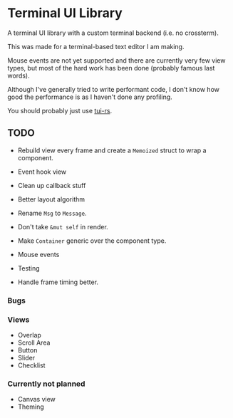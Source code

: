 # Terminal UI Library

A terminal UI library with a custom terminal backend (i.e. no crossterm).

This was made for a terminal-based text editor I am making.

Mouse events are not yet supported and there are currently very few view types, but most of the hard work has been done (probably famous last words).

Although I've generally tried to write performant code, I don't know how good the performance is as I haven't done any profiling.

You should probably just use [tui-rs](https://github.com/fdehau/tui-rs).

## TODO

- Rebuild view every frame and create a `Memoized` struct to wrap a component.
- Event hook view
- Clean up callback stuff
- Better layout algorithm

- Rename `Msg` to `Message`.
- Don't take `&mut self` in render.
- Make `Container` generic over the component type.

- Mouse events
- Testing
- Handle frame timing better.

### Bugs

### Views

- Overlap
- Scroll Area
- Button
- Slider
- Checklist

### Currently not planned

- Canvas view
- Theming
